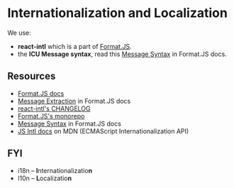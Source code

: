 # Internationalization and Localization

We use:
* **react-intl** which is a part of [Format.JS](https://formatjs.io/).
* the **ICU Message syntax**, read this [Message Syntax](https://formatjs.io/docs/icu-syntax) in Format.JS docs.


## Resources

* [Format.JS docs](https://formatjs.io/docs/getting-started/installation)
* [Message Extraction](https://formatjs.io/docs/getting-started/message-extraction) in Format.JS docs
* [react-intl's CHANGELOG](https://github.com/formatjs/formatjs/blob/main/packages/react-intl/CHANGELOG.md)
* [Format.JS's monorepo](https://github.com/formatjs/formatjs)
* [Message Syntax](https://formatjs.io/docs/core-concepts/icu-syntax) in Format.JS docs
* [JS Intl docs](https://developer.mozilla.org/en-US/docs/Web/JavaScript/Reference/Global_Objects/Intl) on MDN (ECMAScript Internationalization API)


## FYI

* i18n – **I**nternationalizatio**n**
* l10n – **L**ocalizatio**n**
